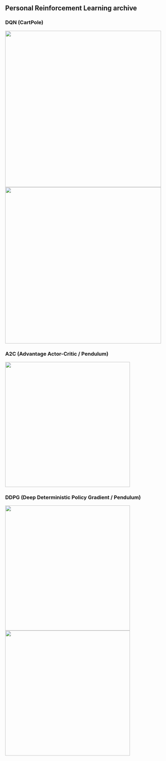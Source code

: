 ## Personal Reinforcement Learning archive

### DQN (CartPole)
<img src="https://github.com/user-attachments/assets/2df8ee13-635d-40f6-a552-9456d7c82298" width = "500">

<img src="https://github.com/user-attachments/assets/86c89e69-36d4-4518-8fb0-141dd0109d4c" width = "500">

### A2C (Advantage Actor-Critic / Pendulum)

<img src="https://github.com/user-attachments/assets/64363148-633a-4ab3-b0a2-97f562d81201" width = "400">

### DDPG (Deep Deterministic Policy Gradient / Pendulum)

<img src="https://github.com/user-attachments/assets/104a2494-ee32-4d02-a7ea-a3aed54fe5d5" width = "400">

<img src="https://github.com/user-attachments/assets/1f63f9c7-2b1c-49d5-874b-8fcabd1f8fd9" width = "400">
